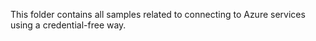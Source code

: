 This folder contains all samples related to connecting to Azure services using a credential-free way. 
